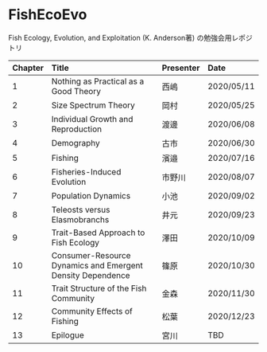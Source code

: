 # FishEcoEvo
Fish Ecology, Evolution, and Exploitation (K. Anderson著) の勉強会用レポジトリ

|Chapter|Title|Presenter|Date|
|:---|:---|:---|:---|
|1|Nothing as Practical as a Good Theory|西嶋|2020/05/11|
|2|Size Spectrum Theory|岡村|2020/05/25|
|3|Individual Growth and Reproduction|渡邊|2020/06/08|
|4|Demography|古市|2020/06/30|
|5|Fishing|濱邉|2020/07/16|
|6|Fisheries-Induced Evolution|市野川|2020/08/07|
|7|Population Dynamics|小池|2020/09/02|
|8|Teleosts versus Elasmobranchs|井元|2020/09/23|
|9|Trait-Based Approach to Fish Ecology|澤田|2020/10/09|
|10|Consumer-Resource Dynamics and Emergent Density Dependence|篠原|2020/10/30|
|11|Trait Structure of the Fish Community|金森|2020/11/30|
|12|Community Effects of Fishing|松葉|2020/12/23|
|13|Epilogue|宮川|TBD|
